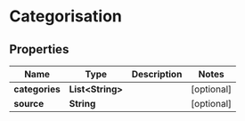 

# Categorisation


## Properties

Name | Type | Description | Notes
------------ | ------------- | ------------- | -------------
**categories** | **List&lt;String&gt;** |  |  [optional]
**source** | **String** |  |  [optional]



